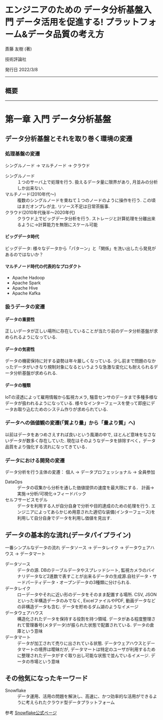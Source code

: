 # エンジニアのための データ分析基盤入門 データ活用を促進する! プラットフォーム&データ品質の考え方

斎藤 友樹 (著) 

技術評論社

発行日 2022/3/8

----
## 概要


----

# 第一章 入門 データ分析基盤

## データ分析基盤とそれを取り巻く環境の変遷

### 処理基盤の変遷
シングルノード → マルチノード → クラウド
<dl>
    <dt>シングルノード</dt>
     <dd>
        １つのサーバ上で処理を行う. 扱えるデータ量に限界があり, 月並みの分析しか出来ない.
     </dd>
    <dt>マルチノード(2010年代〜)</dt>
    <dd>
        複数のシングルノードを束ねて１つのノードのように操作を行う.
        この頃はまだオンプレが主. 
        リソース不足は日常茶飯事.
    </dd>
    <dt>クラウド(2010年代後半〜2020年代)</dt>
    <dd>
        クラウド上でビッグデータ分析を行う.
        ストレージと計算処理を分離出来るように→計算能力を無限にスケール可能
    </dd>
</dl>

#### ビッグデータ時代
ビッグデータ: 様々なデータから「パターン」と「関係」を洗い出したら発見があるのではないか？

#### マルチノード時代の代表的なプロダクト
- Apache Hadoop
- Apache Spark
- Apache Hive
- Apache Kafka

### 扱うデータの変遷
#### データの重要性
正しいデータが正しい場所に存在していることが当たり前のデータ分析基盤が求められるようになっている.

#### データの気密性
データの機密保持に対する姿勢は年々厳しくなっている.
少し前まで問題のなかったデータがいきなり規制対象になるというような急激な変化にも耐えられるデータ分析基盤が求められる.

#### データの種類
IoTの浸透によって雇用情報から監視カメラ, 騒音センサのデータまで多種多様なデータが扱われるようになっている.
様々なインターフェースを使って即座にデータお取り込むためのシステム作りが求められている.

### データへの価値観の変遷(「質より量」から「量より質」へ)
以前はデータをあつめさえすれば良いという風潮の中で, ほとんど意味をなさないデータが数多く存在していた.
現在はそのようなデータを排除すべく，データ品質をより強化する流れになってきている．

### データにおける開発の変遷
データ分析を行う主体の変遷：
個人 → データプロフェッショナル → 全員参加

<dl>
    <dt>DataOps</dt>
    <dd>
    データの収集から分析を通した価値提供の速度を最大限にする．
    計画→実施→分析/可視化→フィードバック
    </dd>
    <dt>セルフサービスモデル</dt>
    <dd>
    データを利用する人が自分自身で分析や目的達成のための処理を行う.
    エンジニアによってあらかじめ用意された適切な装備(インターフェース)を利用して自分自身でデータを利用し価値を見出す.
    </dd>
</dl>

## データの基本的な流れ(データパイプライン)

一番シンプルなデータの流れ
データソース → データレイク → データウェアハウス → データマート 

<dl>
    <dt> データソース </dt>
    <dd>
    データの源.
    DBのテーブルデータやスプレッドシート, 監視カメラのバイナリデータなど2進数で表すことが出来るデータの生成源.自社データ・サードパーティデータ・オープンデータの3種類に分けられる.
    </dd>
    <dt>データレイク</dt>
    <dd>
    ローデータやそれに近い形のデータをそのまま配置する場所.
    CSV, JSONといった半構造データのみでなく, ExcelファイルやPDF, 動画データなどの非構造データも含む.
    データを貯めるダム湖のようなイメージ
    </dd>
    <dt>データウェアハウス</dt>
    <dd>
    構造化されたデータを保持する役割を持つ領域.
    データがある程度整理されて管理番号(メタデータ)が振られた状態で配置されている.
    データの倉庫という意味
    </dd>
    <dt>データマート</dt>
    <dd>
    データが加工されて売りに出されている状態.
    データウェアハウスとデータマートの境界は曖昧だが, データマートは特定のユーザが利用するために整理されたデータがすぐ取り出し可能な状態で並んでいるイメージ.
    データの市場という意味
    </dd>
</dl>

## その他気になったキーワード

<dl>
    <dt>Snowflake</dt>
    <dd>データ運用、活用の問題を解決し、高速に、かつ効率的な活用ができるように考えられたクラウド型データプラットフォーム
    </dd>
</dl>

参考
[Snowflake公式ページ](https://www.snowflake.com/?lang=ja)



